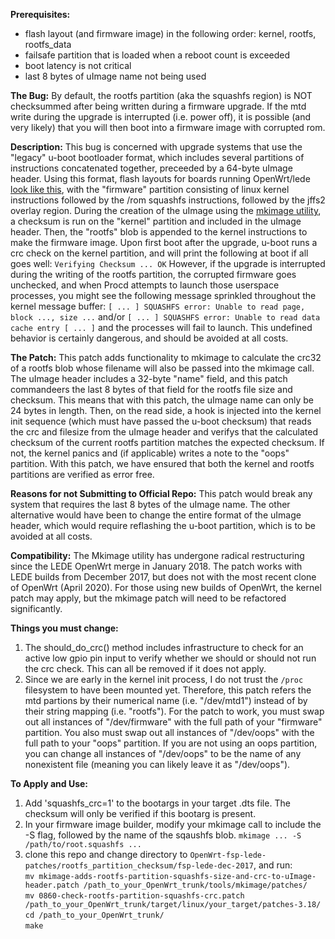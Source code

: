 **Prerequisites:**
* flash layout (and firmware image) in the following order: kernel, rootfs, rootfs_data
* failsafe partition that is loaded when a reboot count is exceeded
* boot latency is not critical
* last 8 bytes of uImage name not being used

**The Bug:** By default, the rootfs partition (aka the squashfs region) is NOT checksummed after being written during a firmware upgrade. If the mtd write during the upgrade is interrupted (i.e. power off), it is possible (and very likely) that you will then boot into a firmware image with corrupted rom.

**Description:** This bug is concerned with upgrade systems that use the "legacy" u-boot bootloader format, which includes several partitions of instructions concatenated together, preceeded by a 64-byte uImage header. Using this format,  flash layouts for boards running OpenWrt/lede [look like this](https://openwrt.org/docs/techref/flash.layout), with the "firmware" partition consisting of linux kernel instructions followed by the /rom squashfs instructions, followed by the jffs2 overlay region. During the creation of the uImage using the [mkimage utility](https://linux.die.net/man/1/mkimage), a checksum is run on the "kernel" partition and included in the uImage header. Then, the "rootfs" blob is appended to the kernel instructions to make the firmware image. Upon first boot after the upgrade, u-boot runs a crc check on the kernel partition, and will print the following at boot if all goes well:
`Verifying Checksum ... OK`
However, if the upgrade is interrupted during the writing of the rootfs partition, the corrupted firmware goes unchecked, and when Procd attempts to launch those userspace processes, you might see the following message sprinkled throughout the kernel message buffer:
`[ ... ] SQUASHFS error: Unable to read page, block ..., size ...` and/or
`[ ... ] SQUASHFS error: Unable to read data cache entry [ ... ]`
and the processes will fail to launch. This undefined behavior is certainly dangerous, and should be avoided at all costs.

**The Patch:** This patch adds functionality to mkimage to calculate the crc32 of a rootfs blob whose filename will also be passed into the mkimage call. The uImage header includes a 32-byte "name" field, and this patch commandeers the last 8 bytes of that field for the rootfs file size and checksum. This means that with this patch, the uImage name can only be 24 bytes in length.  Then, on the read side, a hook is injected into the kernel init sequence (which must have passed the u-boot checksum) that reads the crc and filesize from the uImage header and verifys that the calculated checksum of the current rootfs partition matches the expected checksum. If not, the kernel panics and (if applicable) writes a note to the "oops" partition. With this patch, we have ensured that both the kernel and rootfs partitions are verified as error free.

**Reasons for not Submitting to Official Repo:** This patch would break any system that requires the last 8 bytes of the uImage name. The other alternative would have been to change the entire format of the uImage header, which would require reflashing the u-boot partition, which is to be avoided at all costs.

**Compatibility:** The Mkimage utility has undergone radical restructuring since the LEDE OpenWrt merge in January 2018. The patch works with LEDE builds from December 2017, but does not with the most recent clone of OpenWrt (April 2020). For those using new builds of OpenWrt, the kernel patch may apply, but the mkimage patch will need to be refactored significantly.

**Things you must change:** 
1. The should_do_crc() method includes infrastructure to check for an active low gpio pin input to verify whether we should or should not run the crc check. This can all be removed if it does not apply. 
2. Since we are early in the kernel init process, I do not trust the `/proc` filesystem to have been mounted yet. Therefore, this patch refers the mtd partions by their numerical name (i.e. "/dev/mtd1") instead of by their string mapping (i.e. "rootfs"). For the patch to work, you must swap out all instances of "/dev/firmware" with the full path of your "firmware" partition. You also must swap out all instances of "/dev/oops" with the full path to your "oops" partition. If you are not using an oops partition, you can change all instances of "/dev/oops" to be the name of any nonexistent file (meaning you can likely leave it as "/dev/oops"). 

**To Apply and Use:**
1. Add 'squashfs_crc=1' to the bootargs in your target .dts file. The checksum will only be verified if this bootarg is present.
2. In your firmware image builder, modify your mkimage call to include the -S flag, followed by the name of the sqaushfs blob.
`mkimage ... -S /path/to/root.squashfs ...`
2. clone this repo and change directory to `OpenWrt-fsp-lede-patches/rootfs_partition_checksum/fsp-lede-dec-2017`, and run:<br/>
`mv mkimage-adds-rootfs-partition-squashfs-size-and-crc-to-uImage-header.patch /path_to_your_OpenWrt_trunk/tools/mkimage/patches/`<br/>
`mv 0860-check-rootfs-partition-squashfs-crc.patch /path_to_your_OpenWrt_trunk/target/linux/your_target/patches-3.18/`<br/>
`cd /path_to_your_OpenWrt_trunk/`<br/>
`make`<br/>
